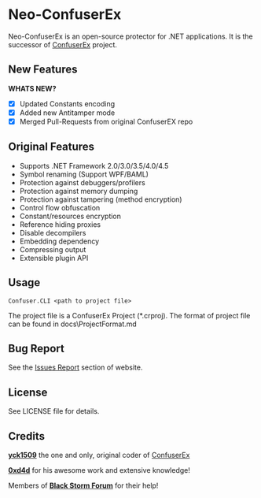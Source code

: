 Neo-ConfuserEx
========
Neo-ConfuserEx is an open-source protector for .NET applications. 
It is the successor of [ConfuserEx](https://yck1509.github.io/ConfuserEx/) project.

New Features
--------
**WHATS NEW?**
* [x] Updated Constants encoding
* [x] Added new Antitamper mode
* [x] Merged Pull-Requests from original ConfuserEX repo

Original Features
--------
* Supports .NET Framework 2.0/3.0/3.5/4.0/4.5
* Symbol renaming (Support WPF/BAML)
* Protection against debuggers/profilers
* Protection against memory dumping
* Protection against tampering (method encryption)
* Control flow obfuscation
* Constant/resources encryption
* Reference hiding proxies
* Disable decompilers
* Embedding dependency
* Compressing output
* Extensible plugin API

Usage
-----
`Confuser.CLI <path to project file>`

The project file is a ConfuserEx Project (*.crproj).
The format of project file can be found in docs\ProjectFormat.md

Bug Report
----------
See the [Issues Report](https://github.com/XenocodeRCE/neo-ConfuserEx/issues) section of website.


License
-------
See LICENSE file for details.

Credits
-------
**[yck1509](https://github.com/yck1509)** the one and only, original coder of [ConfuserEx](https://yck1509.github.io/ConfuserEx/)

**[0xd4d](https://github.com/0xd4d)** for his awesome work and extensive knowledge!  

Members of **[Black Storm Forum](http://board.b-at-s.info/)** for their help!
